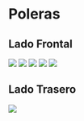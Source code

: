 # Poleras

## Lado Frontal

<img src="https://i.imgur.com/h4NVU5g.png">
<img src="https://i.imgur.com/7qQvoOp.png">
<img src="https://i.imgur.com/YhBF0Hw.png">
<img src="https://i.imgur.com/zruO8xI.png">
<img src="https://i.imgur.com/W3Ok8dO.png">

## Lado Trasero

<img src="https://i.imgur.com/Hu6MZfD.png">
